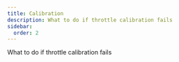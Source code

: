 ```yaml
---
title: Calibration
description: What to do if throttle calibration fails
sidebar:
  order: 2
---
```


What to do if throttle calibration fails
